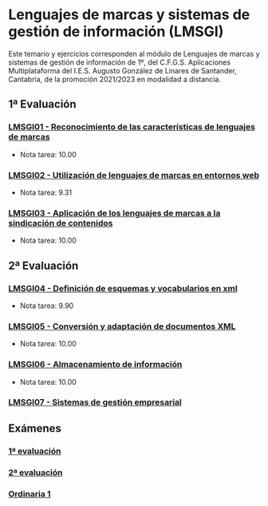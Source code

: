 # Lenguajes de marcas y sistemas de gestión de información (LMSGI)
Este temario y ejercicios corresponden al módulo de Lenguajes de marcas y sistemas de gestión de información de 1º, del C.F.G.S. Aplicaciones Multiplataforma del I.E.S. Augusto González de Linares de Santander, Cantabria, de la promoción 2021/2023 en modalidad a distancia.
## 1ª Evaluación
### [LMSGI01 - Reconocimiento de las características de lenguajes de marcas](https://github.com/DiegoGlez1992/DAM/tree/main/Lenguajes%20de%20marcas%20y%20sistemas%20de%20gesti%C3%B3n%20de%20informaci%C3%B3n/LMSGI01%20-%20Reconocimiento%20de%20las%20caracter%C3%ADsticas%20de%20lenguajes%20de%20marcas)
* Nota tarea: 10.00
### [LMSGI02 - Utilización de lenguajes de marcas en entornos web](https://github.com/DiegoGlez1992/DAM/tree/main/Lenguajes%20de%20marcas%20y%20sistemas%20de%20gesti%C3%B3n%20de%20informaci%C3%B3n/LMSGI02%20-%20Utilizaci%C3%B3n%20de%20lenguajes%20de%20marcas%20en%20entornos%20web)
* Nota tarea: 9.31
### [LMSGI03 - Aplicación de los lenguajes de marcas a la sindicación de contenidos](https://github.com/DiegoGlez1992/DAM/tree/main/Lenguajes%20de%20marcas%20y%20sistemas%20de%20gesti%C3%B3n%20de%20informaci%C3%B3n/LMSGI03%20-%20Aplicaci%C3%B3n%20de%20los%20lenguajes%20de%20marcas%20a%20la%20sindicaci%C3%B3n%20de%20contenidos)
* Nota tarea: 10.00
## 2ª Evaluación
### [LMSGI04 - Definición de esquemas y vocabularios en xml](https://github.com/DiegoGlez1992/DAM/tree/main/Lenguajes%20de%20marcas%20y%20sistemas%20de%20gesti%C3%B3n%20de%20informaci%C3%B3n/LMSGI04%20-%20Definici%C3%B3n%20de%20esquemas%20y%20vocabularios%20en%20XML)
* Nota tarea: 9.90
### [LMSGI05 - Conversión y adaptación de documentos XML](https://github.com/DiegoGlez1992/DAM/tree/main/Lenguajes%20de%20marcas%20y%20sistemas%20de%20gesti%C3%B3n%20de%20informaci%C3%B3n/LMSGI05%20-%20Conversi%C3%B3n%20y%20adaptaci%C3%B3n%20de%20documentos%20XML)
* Nota tarea: 10.00
### [LMSGI06 - Almacenamiento de información](https://github.com/DiegoGlez1992/DAM/tree/main/Lenguajes%20de%20marcas%20y%20sistemas%20de%20gesti%C3%B3n%20de%20informaci%C3%B3n/LMSGI06%20-%20Almacenamiento%20de%20informaci%C3%B3n)
* Nota tarea: 10.00
### [LMSGI07 - Sistemas de gestión empresarial](https://github.com/DiegoGlez1992/DAM/tree/main/Lenguajes%20de%20marcas%20y%20sistemas%20de%20gesti%C3%B3n%20de%20informaci%C3%B3n/LMSGI07%20-%20Sistemas%20de%20gesti%C3%B3n%20empresarial)
## Exámenes
### [1ª evaluación](https://github.com/DiegoGlez1992/DAM/tree/main/Lenguajes%20de%20marcas%20y%20sistemas%20de%20gesti%C3%B3n%20de%20informaci%C3%B3n/Examen%201%C2%AA%20evaluaci%C3%B3n)
### [2ª evaluación](https://github.com/DiegoGlez1992/DAM/tree/main/Lenguajes%20de%20marcas%20y%20sistemas%20de%20gesti%C3%B3n%20de%20informaci%C3%B3n/Examen%202%C2%AA%20evaluaci%C3%B3n)
### [Ordinaria 1](https://github.com/DiegoGlez1992/DAM/tree/main/Lenguajes%20de%20marcas%20y%20sistemas%20de%20gesti%C3%B3n%20de%20informaci%C3%B3n/Examen%201%C2%AA%20ordinaria)
